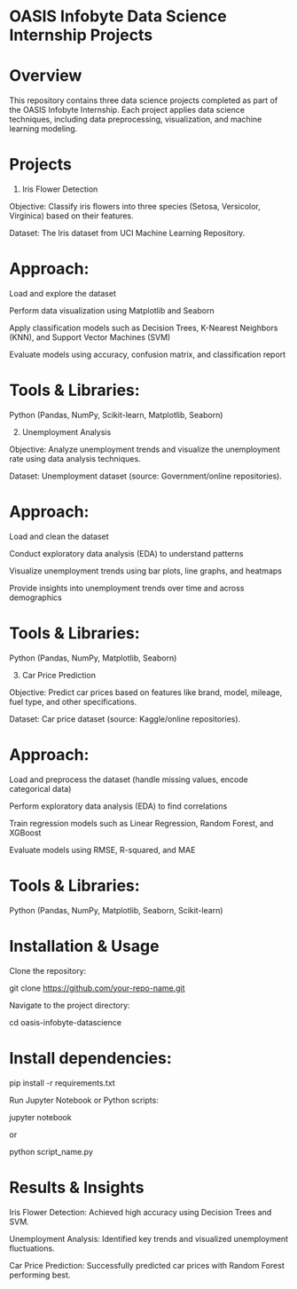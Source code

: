 # OASIS Infobyte Data Science Internship Projects

# Overview

This repository contains three data science projects completed as part of the OASIS Infobyte Internship. Each project applies data science techniques, including data preprocessing, visualization, and machine learning modeling.

# Projects

1. Iris Flower Detection

Objective: Classify iris flowers into three species (Setosa, Versicolor, Virginica) based on their features.

Dataset: The Iris dataset from UCI Machine Learning Repository.

# Approach:

Load and explore the dataset

Perform data visualization using Matplotlib and Seaborn

Apply classification models such as Decision Trees, K-Nearest Neighbors (KNN), and Support Vector Machines (SVM)

Evaluate models using accuracy, confusion matrix, and classification report

# Tools & Libraries:

Python (Pandas, NumPy, Scikit-learn, Matplotlib, Seaborn)

2. Unemployment Analysis

Objective: Analyze unemployment trends and visualize the unemployment rate using data analysis techniques.

Dataset: Unemployment dataset (source: Government/online repositories).

# Approach:

Load and clean the dataset

Conduct exploratory data analysis (EDA) to understand patterns

Visualize unemployment trends using bar plots, line graphs, and heatmaps

Provide insights into unemployment trends over time and across demographics

# Tools & Libraries:

Python (Pandas, NumPy, Matplotlib, Seaborn)

3. Car Price Prediction

Objective: Predict car prices based on features like brand, model, mileage, fuel type, and other specifications.

Dataset: Car price dataset (source: Kaggle/online repositories).

# Approach:

Load and preprocess the dataset (handle missing values, encode categorical data)

Perform exploratory data analysis (EDA) to find correlations

Train regression models such as Linear Regression, Random Forest, and XGBoost

Evaluate models using RMSE, R-squared, and MAE

# Tools & Libraries:

Python (Pandas, NumPy, Matplotlib, Seaborn, Scikit-learn)

# Installation & Usage

Clone the repository:

git clone https://github.com/your-repo-name.git

Navigate to the project directory:

cd oasis-infobyte-datascience

# Install dependencies:

pip install -r requirements.txt

Run Jupyter Notebook or Python scripts:

jupyter notebook

or

python script_name.py

# Results & Insights

Iris Flower Detection: Achieved high accuracy using Decision Trees and SVM.

Unemployment Analysis: Identified key trends and visualized unemployment fluctuations.

Car Price Prediction: Successfully predicted car prices with Random Forest performing best.

